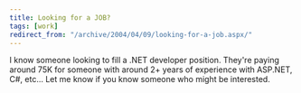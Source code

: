 ```yaml
---
title: Looking for a JOB?
tags: [work]
redirect_from: "/archive/2004/04/09/looking-for-a-job.aspx/"
---
```


I know someone looking to fill a .NET developer position. They're paying
around 75K for someone with around 2+ years of experience with ASP.NET,
C#, etc... Let me know if you know someone who might be interested.

